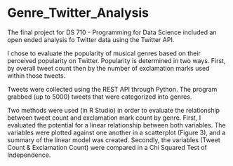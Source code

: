 # Genre_Twitter_Analysis

The final project for DS 710 - Programming for Data Science included an open ended analysis fo Twitter data using the Twitter API.

I chose to evaluate the popularity of musical genres based on their perceived popularity on Twitter.  Popularity is determined in two ways. First, by overall tweet count then by the number of exclamation marks used within those tweets.

Tweets were collected using the REST API through Python. The program grabbed (up to 5000) tweets that were categorized into genres.

Two methods were used (in R Studio) in order to evaluate the relationship between tweet count and exclamation mark count by genre.
First, I evaluated the potential for a linear relationship between both variables. The variables were plotted against one another in a scatterplot (Figure 3), and a summary of the linear model was created.
Secondly, the variables (Tweet Count & Exclamation Count) were compared in a Chi Squared Test of Independence.
